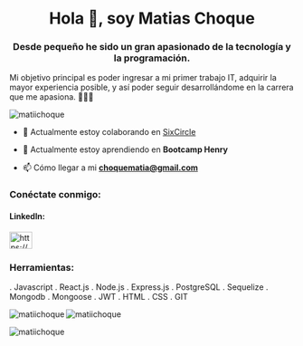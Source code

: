 <h1 align="center">Hola 👋, soy Matias Choque</h1>
<h3 align="center">Desde pequeño he sido un gran apasionado de la tecnología y la programación.</h3>

Mi objetivo principal es poder ingresar a mi primer trabajo IT, adquirir la mayor experiencia posible, y así poder seguir desarrollándome en la carrera que me apasiona. 👨🏻‍💻

<p align=" left"> <img src="https://komarev.com/ghpvc/?username=matiichoque&label=Profile%20views&color=0e75b6&style=flat" alt="matiichoque" /> </p>

- 🤝 Actualmente estoy colaborando en [SixCircle](https://github.com/six-circles)

- 🌱 Actualmente estoy aprendiendo en **Bootcamp Henry**

- 📫 Cómo llegar a mi **choquematia@gmail.com**

<h3 align="left ">Conéctate conmigo:</h3>
<h4 align="left">LinkedIn:</h4>
<p align="left">
<a href="https://www.linkedin.com/in/matias-choque-0946a9262" target="blank"><img align="center" src=" " alt="https://www.linkedin.com /en/matias-choque-0946a9262/" height="30" width="40" /></a>
</p>

<h3 align="left">Herramientas:</h3>
. Javascript . React.js . Node.js . Express.js . PostgreSQL . Sequelize . Mongodb . Mongoose . JWT . HTML . CSS . GIT

<a></a>
<p><img align="left" src="https://github-readme-stats.vercel.app/api/top-langs?username=matiichoque&show_icons=true&locale=en&layout=compact" alt="matiichoque" /> </p>

<p> <img align="center" src="https://github-readme-stats.vercel.app/api?username=matiichoque&show_icons=true&locale=en" alt="matiichoque" /> </p>

<p><img align="center" src="https://github-readme-streak-stats.herokuapp.com/?user=matiichoque&" alt="matiichoque" /></p>

